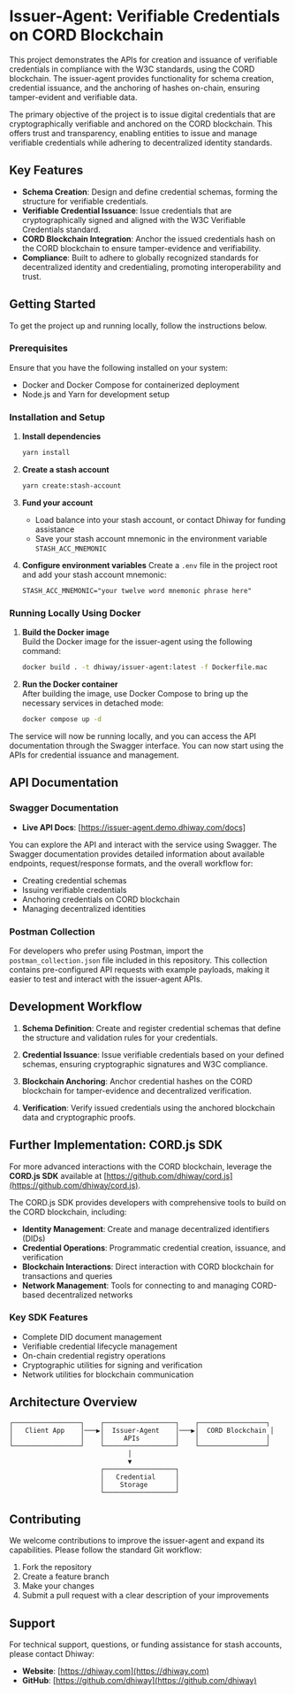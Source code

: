 # Issuer-Agent: Verifiable Credentials on CORD Blockchain

This project demonstrates the APIs for creation and issuance of verifiable credentials in compliance with the W3C standards, using the CORD blockchain. The issuer-agent provides functionality for schema creation, credential issuance, and the anchoring of hashes on-chain, ensuring tamper-evident and verifiable data.

The primary objective of the project is to issue digital credentials that are cryptographically verifiable and anchored on the CORD blockchain. This offers trust and transparency, enabling entities to issue and manage verifiable credentials while adhering to decentralized identity standards.

## Key Features

- **Schema Creation**: Design and define credential schemas, forming the structure for verifiable credentials.
- **Verifiable Credential Issuance**: Issue credentials that are cryptographically signed and aligned with the W3C Verifiable Credentials standard.
- **CORD Blockchain Integration**: Anchor the issued credentials hash on the CORD blockchain to ensure tamper-evidence and verifiability.
- **Compliance**: Built to adhere to globally recognized standards for decentralized identity and credentialing, promoting interoperability and trust.

## Getting Started

To get the project up and running locally, follow the instructions below.

### Prerequisites

Ensure that you have the following installed on your system:

- Docker and Docker Compose for containerized deployment
- Node.js and Yarn for development setup

### Installation and Setup

1. **Install dependencies**

   ```bash
   yarn install
   ```

2. **Create a stash account**

   ```bash
   yarn create:stash-account
   ```

3. **Fund your account**

   - Load balance into your stash account, or contact Dhiway for funding assistance
   - Save your stash account mnemonic in the environment variable `STASH_ACC_MNEMONIC`

4. **Configure environment variables**
   Create a `.env` file in the project root and add your stash account mnemonic:
   ```env
   STASH_ACC_MNEMONIC="your twelve word mnemonic phrase here"
   ```

### Running Locally Using Docker

1. **Build the Docker image**  
   Build the Docker image for the issuer-agent using the following command:

   ```bash
   docker build . -t dhiway/issuer-agent:latest -f Dockerfile.mac
   ```

2. **Run the Docker container**  
   After building the image, use Docker Compose to bring up the necessary services in detached mode:

   ```bash
   docker compose up -d
   ```

The service will now be running locally, and you can access the API documentation through the Swagger interface. You can now start using the APIs for credential issuance and management.

## API Documentation

### Swagger Documentation

- **Live API Docs**: [https://issuer-agent.demo.dhiway.com/docs]

You can explore the API and interact with the service using Swagger. The Swagger documentation provides detailed information about available endpoints, request/response formats, and the overall workflow for:

- Creating credential schemas
- Issuing verifiable credentials
- Anchoring credentials on CORD blockchain
- Managing decentralized identities

### Postman Collection

For developers who prefer using Postman, import the `postman_collection.json` file included in this repository. This collection contains pre-configured API requests with example payloads, making it easier to test and interact with the issuer-agent APIs.

## Development Workflow

1. **Schema Definition**: Create and register credential schemas that define the structure and validation rules for your credentials.

2. **Credential Issuance**: Issue verifiable credentials based on your defined schemas, ensuring cryptographic signatures and W3C compliance.

3. **Blockchain Anchoring**: Anchor credential hashes on the CORD blockchain for tamper-evidence and decentralized verification.

4. **Verification**: Verify issued credentials using the anchored blockchain data and cryptographic proofs.

## Further Implementation: CORD.js SDK

For more advanced interactions with the CORD blockchain, leverage the **CORD.js SDK** available at [https://github.com/dhiway/cord.js](https://github.com/dhiway/cord.js).

The CORD.js SDK provides developers with comprehensive tools to build on the CORD blockchain, including:

- **Identity Management**: Create and manage decentralized identifiers (DIDs)
- **Credential Operations**: Programmatic credential creation, issuance, and verification
- **Blockchain Interactions**: Direct interaction with CORD blockchain for transactions and queries
- **Network Management**: Tools for connecting to and managing CORD-based decentralized networks

### Key SDK Features

- Complete DID document management
- Verifiable credential lifecycle management
- On-chain credential registry operations
- Cryptographic utilities for signing and verification
- Network utilities for blockchain communication

## Architecture Overview

```
┌─────────────────┐    ┌──────────────────┐    ┌─────────────────┐
│   Client App    │───▶│  Issuer-Agent    │───▶│  CORD Blockchain │
│                 │    │     APIs         │    │                 │
└─────────────────┘    └──────────────────┘    └─────────────────┘
                              │
                              ▼
                       ┌──────────────────┐
                       │   Credential     │
                       │    Storage       │
                       └──────────────────┘
```

## Contributing

We welcome contributions to improve the issuer-agent and expand its capabilities. Please follow the standard Git workflow:

1. Fork the repository
2. Create a feature branch
3. Make your changes
4. Submit a pull request with a clear description of your improvements

## Support

For technical support, questions, or funding assistance for stash accounts, please contact Dhiway:

- **Website**: [https://dhiway.com](https://dhiway.com)
- **GitHub**: [https://github.com/dhiway](https://github.com/dhiway)